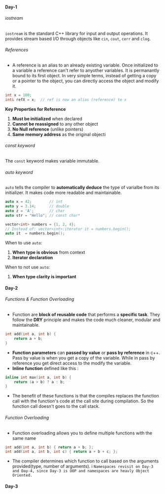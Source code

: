 #### Day-1
###### iostream
`iostream` is the standard C++ library for input and output operations. It provides stream based I/O through objects like `cin`, `cout`, `cerr` and `clog`.



###### References 
- A reference is an alias to an already existing variable. Once initialized to a variable a reference can't refer to anyother variables. It is permanantly bound to its first object. In very simple terms, instead of getting a copy or a pointer to the object, you can directly access the object and modify it. 

```c 
int x = 100;
int& refX = x;  // ref is now an alias (reference) to x
```

**Key Properties for Reference**
1. **Must be initialized** when declared
2. **Cannot be reassigned** to any other object 
3. **No Null reference** (unlike pointers)
4. **Same memory address** as the original objecti

###### const keyword 
The `const` keyword makes variable immutable. 

###### auto keyword
`auto` tells the compiler to **automatically deduce** the type of varialbe from its initializer. It makes code more readable and maintainable.
```c++
auto x = 42;        // int
auto y = 3.14;      // double 
auto z = 'A';       // char
auto str = "Hello"; // const char*

vector<int> numbers = {1, 2, 4};
// Instead of: vector<int>:iterator it = numbers.begin();
auto it  = numbers.begin();
```
When to use `auto`:
1. **When type is obvious** from context
2. **Iterator declaration**

When to not use `auto`:
1. **When type clarity is important**

#### Day-2
###### Functions & Function Overloading 
- Function are **block of reusable code** that performs a **specific task**. They follow the **DRY** principle and makes the code much cleaner, modular and maintainable.
```c++
int add(int a, int b) {
    return a + b;
}
```
- **Function parameters** can **passed by value** or **pass by reference** in c++. Pass by value is when you get a copy of the variable. While in pass by reference you get direct access to the modify the variable. 
- **Inline function** defined like this : 
```c++
inline int max(int a, int b) {
    return (a > b) ? a : b;
}
```
- The benefit of these functions is that the compiles replaces the function call with the function's code at the call site during compilation. So the function call doesn't goes to the call stack.

###### Function Overloading
- Function overloading allows you to define multiple functions with the same name
```c++
int add(int a, int b) { return a + b; };
int add(int a, int b, int c) { return a + b + c; };
```
- The compiler determines which function to call based on the arguments provided(type, number of arguments).
i
```Namespaces revisit on Day-3 and Day-4, since Day-3 is OOP and namespaces are heavly Object Oriented.```

#### Day-3
